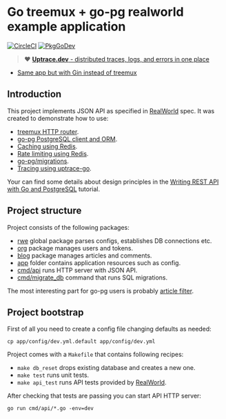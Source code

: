 # Go treemux + go-pg realworld example application

[![CircleCI](https://circleci.com/gh/uptrace/go-treemux-realworld-example-app.svg?style=svg)](https://circleci.com/gh/uptrace/go-treemux-realworld-example-app)
[![PkgGoDev](https://pkg.go.dev/badge/github.com/uptrace/go-treemux-realworld-example-app)](https://pkg.go.dev/github.com/uptrace/go-treemux-realworld-example-app)

> :heart: [**Uptrace.dev** - distributed traces, logs, and errors in one place](https://uptrace.dev)

- [Same app but with Gin instead of treemux](https://github.com/uptrace/go-realworld-example-app)

## Introduction

This project implements JSON API as specified in
[RealWorld](https://github.com/gothinkster/realworld) spec. It was created to demonstrate how to
use:

- [treemux HTTP router](https://github.com/vmihailenco/treemux).
- [go-pg PostgreSQL client and ORM](https://github.com/go-pg/pg).
- [Caching using Redis](https://github.com/go-redis/cache).
- [Rate limiting using Redis](https://github.com/go-redis/redis_rate).
- [go-pg/migrations](https://github.com/go-pg/migrations).
- [Tracing using uptrace-go](https://github.com/uptrace/uptrace-go).

Your can find some details about design principles in the
[Writing REST API with Go and PostgreSQL](https://pg.uptrace.dev/rest-api/) tutorial.

## Project structure

Project consists of the following packages:

- [rwe](rwe) global package parses configs, establishes DB connections etc.
- [org](org) package manages users and tokens.
- [blog](blog) package manages articles and comments.
- [app](app) folder contains application resources such as config.
- [cmd/api](cmd/api) runs HTTP server with JSON API.
- [cmd/migrate_db](cmd/migrate_db) command that runs SQL migrations.

The most interesting part for go-pg users is probably [article filter](blog/article_filter.go).

## Project bootstrap

First of all you need to create a config file changing defaults as needed:

```
cp app/config/dev.yml.default app/config/dev.yml
```

Project comes with a `Makefile` that contains following recipes:

- `make db_reset` drops existing database and creates a new one.
- `make test` runs unit tests.
- `make api_test` runs API tests provided by
  [RealWorld](https://github.com/gothinkster/realworld/tree/master/api).

After checking that tests are passing you can start API HTTP server:

```shell
go run cmd/api/*.go -env=dev
```
